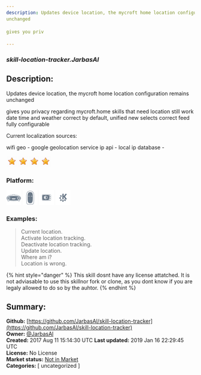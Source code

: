 ```yaml
---
description: Updates device location, the mycroft home location configuration remains
unchanged

gives you priv

---
```


### _skill-location-tracker.JarbasAl_  
## Description:  
Updates device location, the mycroft home location configuration remains
unchanged

gives you privacy regarding mycroft.home
skills that need location still work  date time and weather correct by default, unified new selects correct feed
fully configurable

Current localization sources:

wifi geo - google geolocation service
ip api - 
local ip database - 
  
![](../.gitbook/assets/star.png)![](../.gitbook/assets/star.png)![](../.gitbook/assets/star.png)![](../.gitbook/assets/star.png)  
  
### Platform:  
 ![Mark I](../.gitbook/assets/mark-1-icon.png)  ![Mark II](../.gitbook/assets/mark-2-icon.png)  ![Picroft](../.gitbook/assets/picroft-icon.png)  ![plasmoid](../.gitbook/assets/kde.png)   
### Examples:  
> Current location.  
> Activate location tracking.  
> Deactivate location tracking.  
> Update location.  
> Where am i?  
> Location is wrong.  
  
{% hint style="danger" %}
This skill dosnt have any license attatched. It is not adviasable to use this skillnor fork or clone, as you dont know if you are legaly allowed to do so by the auhtor.
{% endhint %}
  
## Summary:  
**Github:** [https://github.com/JarbasAl/skill-location-tracker](https://github.com/JarbasAl/skill-location-tracker)  
**Owner:** [@JarbasAl](https://github.com/JarbasAl)  
**Created:** 2017 Aug 11 15:14:30 UTC  **Last updated:** 2019 Jan 16 22:29:45 UTC  
**License:** No License  
**Market status:** [Not in Market](https://market.mycroft.ai/skill/)  
**Categories:** [ uncategorized ]   
